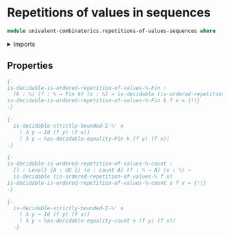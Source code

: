 # Repetitions of values in sequences

```agda
module univalent-combinatorics.repetitions-of-values-sequences where
```

<details><summary>Imports</summary>

```agda

```

</details>

## Properties

```agda
{-
is-decidable-is-ordered-repetition-of-values-ℕ-Fin :
  (k : ℕ) (f : ℕ → Fin k) (x : ℕ) → is-decidable (is-ordered-repetition-of-values-ℕ f x)
is-decidable-is-ordered-repetition-of-values-ℕ-Fin k f x = {!!}
-}

{-
  is-decidable-strictly-bounded-Σ-ℕ' x
    ( λ y → Id (f y) (f x))
    ( λ y → has-decidable-equality-Fin k (f y) (f x))
-}

{-
is-decidable-is-ordered-repetition-of-values-ℕ-count :
  {l : Level} {A : UU l} (e : count A) (f : ℕ → A) (x : ℕ) →
  is-decidable (is-ordered-repetition-of-values-ℕ f x)
is-decidable-is-ordered-repetition-of-values-ℕ-count e f x = {!!}
-}

{-
  is-decidable-strictly-bounded-Σ-ℕ' x
    ( λ y → Id (f y) (f x))
    ( λ y → has-decidable-equality-count e (f y) (f x))
  -}
```

